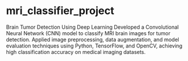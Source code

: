 # mri_classifier_project
Brain Tumor Detection Using Deep Learning Developed a Convolutional Neural Network (CNN) model to classify MRI brain images for tumor detection. Applied image preprocessing, data augmentation, and model evaluation techniques using Python, TensorFlow, and OpenCV, achieving high classification accuracy on medical imaging datasets.
